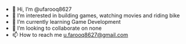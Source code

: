 - 👋 Hi, I’m @ufarooq8627
- 👀 I’m interested in building games, watching movies and riding bike
- 🌱 I’m currently learning Game Development 
- 💞️ I’m looking to collaborate on none
- 📫 How to reach me u.farooq8627@gmail.com

<!---
ufarooq8627/ufarooq8627 is a ✨ special ✨ repository because its `README.md` (this file) appears on your GitHub profile.
You can click the Preview link to take a look at your changes.
--->
